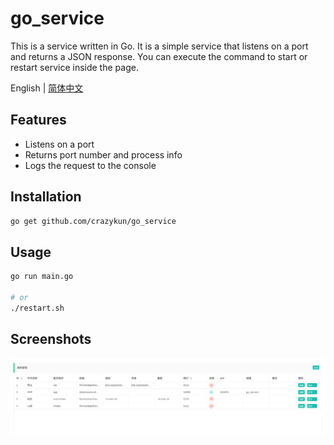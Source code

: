 # go_service

This is a service written in Go. It is a simple service that listens on a port and returns a JSON response. You can execute the command to start or restart service inside the page.

English | [简体中文](README.zh-CN.md)

## Features

- Listens on a port
- Returns port number and process info
- Logs the request to the console

## Installation

```bash
go get github.com/crazykun/go_service
```

## Usage

```bash
go run main.go

# or
./restart.sh
```

## Screenshots

![image](https://raw.githubusercontent.com/crazykun/go_service/main/static/img/image.png)
